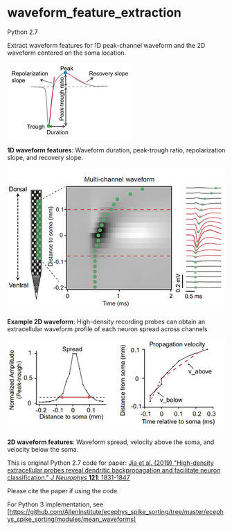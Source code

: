 # waveform_feature_extraction
Python 2.7

Extract waveform features for 1D peak-channel waveform and the 2D waveform centered on the soma location.

![1D features](images/1d_waveform_features.png "1D waveform features")

**1D waveform features**: Waveform duration, peak-trough ratio, repolarization slope, and recovery slope.

![2D waveform](images/2d_waveform.png "2D waveform")

**Example 2D waveform**: High-density recording probes can obtain an extracellular waveform profile of each neuron spread across channels

![2D features](images/2d_waveform_features.png "2D waveform features")

**2D waveform features**: Waveform spread, velocity above the soma, and velocity below the soma.

This is original Python 2.7 code for paper:
[Jia et al. (2019) "High-density extracellular probes reveal dendritic backpropagation and facilitate neuron classification." _J Neurophys_ **121**: 1831-1847](https://doi.org/10.1152/jn.00680.2018)

Please cite the paper if using the code. 

For Python 3 implementation, see [https://github.com/AllenInstitute/ecephys_spike_sorting/tree/master/ecephys_spike_sorting/modules/mean_waveforms]

